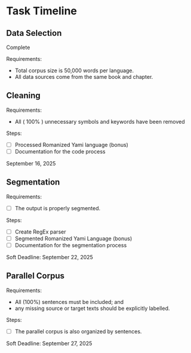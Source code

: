 # Task Timeline

## Data Selection

Complete

Requirements:

- Total corpus size is 50,000 words per language.
- All data sources come from the same book and chapter.

## Cleaning

Requirements:

- All ( 100% ) unnecessary symbols and keywords have been removed

Steps:

- [ ]  Processed Romanized Yami language (bonus)
- [ ] Documentation for the code process

September 16, 2025

## Segmentation

Requirements:

- [ ] The output is properly segmented.

Steps:

- [ ] Create RegEx parser
- [ ] Segmented Romanized Yami Language (bonus)
- [ ] Documentation for the segmentation process

Soft Deadline: September 22, 2025

## Parallel Corpus

Requirements:

- All (100%) sentences must be included; and
- any missing source or target texts should be explicitly labelled.

Steps:

- [ ] The parallel corpus is also organized by sentences.

Soft Deadline: September 27, 2025
